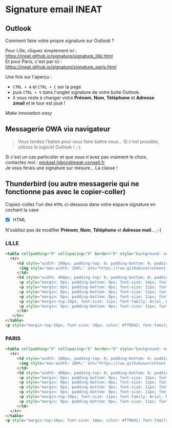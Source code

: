 # Signature email INEAT

## Outlook

Comment faire votre propre signature sur Outlook ?

<span>Pour Lille, cliquez simplement ici : https://ineat.github.io/signature/signature_lille.html</span></br>
<span>Et pour Paris, c'est par ici : https://ineat.github.io/signature/signature_paris.html</span>

Une fois sur l'aperçu :</br>
- `CTRL + A` et `CTRL + C` sur la page</br>
- puis `CTRL + V` dans l'onglet signature de votre boite Outlook.</br>
- Il vous reste à changer votre __Prénom__, __Nom__, __Téléphone__ et __Adresse zmail__ et le tour est joué !

_Make innovation easy_

## Messagerie OWA via navigateur

> Vous tendez l'baton pour vous faire battre vous...
> Si c'est possible, utilisez le logiciel Outlook ! ;-)

Si c'est un cas particulier et que vous n'avez pas vraiment le choix, contactez moi : mickael.hibon@ineat-conseil.fr  
Je vous ferais une signature sur mesure... La classe !

## Thunderbird (ou autre messagerie qui ne fonctionne pas avec le copier-coller)

Copiez-collez l'un des `HTML` ci-dessous dans votre espace signature en cochant la case 

- [x] HTML

N'oubliez pas de modifier __Prénom__, __Nom__, __Téléphone__ et __Adresse mail__... ;-)

### LILLE
```html
<table cellpadding="0" cellspacing="0" border="0" style="background: none; border-width: 0px; border: 0px; margin: 0; padding: 0;">
  <tr>
     <td style="width: 100px; padding-top: 0; padding-bottom: 0; padding-left: 0; padding-right: 7px; border-top: 0; border-bottom: 0: border-left: 0; border-right: solid 3px #ff0042  ">
      <img style="max-width: 100%;" src="https://raw.githubusercontent.com/ineat/signature/gh-pages/logo_signature.jpg">
     </td>
     <td style="width: 400px; padding-top: 0; padding-bottom: 0; padding-left: 12px; padding-right: 0;">
      <p style="margin: 0px; padding-bottom: 0px; font-size: 14px; font-family: Arial, Helvetica, sans-serif; font-weight:bold;">Prénom Nom</p>
      <p style="margin: 0px; padding-bottom: 0px; font-size: 11px; font-family: Arial, Helvetica, sans-serif; color:#ff0042;"><i>- Votre Poste -</i></p><br/>
      <p style="margin: 0px; padding-bottom: 0px; font-size: 11px; font-family: Arial, Helvetica, sans-serif;">+33 (0)6 00 00 00 00</p>
      <p style="margin: 0px; padding-bottom: 0px; font-size: 11px; font-family: Arial, Helvetica, sans-serif;">prenom.nom@ineat-conseil.fr</p>
      <p style="margin-top:10px; font-size: 11px; font-family: Arial, Helvetica, sans-serif;">INEAT Lille - Euratechnologies <br/> 2, allée de la Haye du Temple<br/>59160 Lomme – France</p>
      <p style="margin: 0px; padding-bottom: 0px; font-size: 11px; font-family: Arial, Helvetica, sans-serif;">www.ineat-group.com</p>
     </td>
   </tr>
</table>
<p style="margin-top:10px; font-size: 10px; color: #ff0042; font-family: Arial, Helvetica, sans-serif;">2006-2016 — Pour ses 10 ans INEAT fait peau neuve : nouveau logo, nouvelle identité</p>
```
 
### PARIS
```html
<table cellpadding="0" cellspacing="0" border="0" style="background: none; border-width: 0px; border: 0px; margin: 0; padding: 0;">
  <tr>
     <td style="width: 100px; padding-top: 0; padding-bottom: 0; padding-left: 0; padding-right: 7px; border-top: 0; border-bottom: 0: border-left: 0; border-right: solid 3px #ff0042  ">
      <img style="max-width: 100%;" src="https://raw.githubusercontent.com/ineat/signature/gh-pages/logo_signature.jpg">
     </td>
     <td style="width: 400px; padding-top: 0; padding-bottom: 0; padding-left: 12px; padding-right: 0;">
      <p style="margin: 0px; padding-bottom: 0px; font-size: 14px; font-family: Arial, Helvetica, sans-serif; font-weight:bold;">Prénom Nom</p>
      <p style="margin: 0px; padding-bottom: 0px; font-size: 11px; font-family: Arial, Helvetica, sans-serif; color:#ff0042; "><i>- Votre Poste -</i></p><br/>
      <p style="margin: 0px; padding-bottom: 0px; font-size: 11px; font-family: Arial, Helvetica, sans-serif;">+33 (0)6 00 00 00 00</p>
      <p style="margin: 0px; padding-bottom: 0px; font-size: 11px; font-family: Arial, Helvetica, sans-serif;">prenom.nom@ineat-conseil.fr</p>
      <p style="margin-top:10px; font-size: 11px; font-family: Arial, Helvetica, sans-serif;">INEAT Paris - Immeuble le Quintet<br/>81 / 83 avenue Edouard Vaillant -  Bât E <br/>92100 Boulogne-Billancourt</p>
      <p style="margin: 0px; padding-bottom: 0px; font-size: 11px; font-family: Arial, Helvetica, sans-serif;">www.ineat-group.com</p>
     </td>
  </tr>
</table>
<p style="margin-top:10px; font-size: 10px; color: #ff0042; font-family: Arial, Helvetica, sans-serif;">2006-2016 — Pour ses 10 ans INEAT fait peau neuve : nouveau logo, nouvelle identité</p>
```

